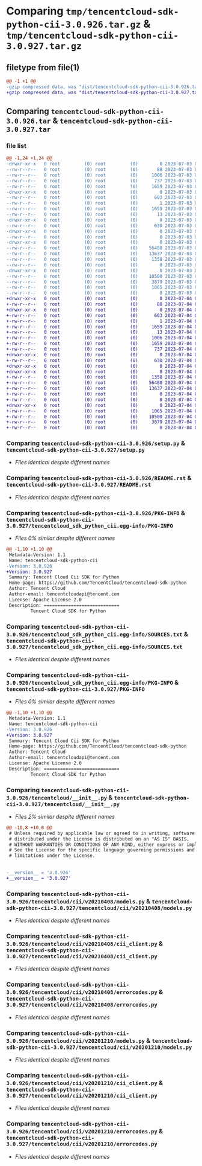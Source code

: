 # Comparing `tmp/tencentcloud-sdk-python-cii-3.0.926.tar.gz` & `tmp/tencentcloud-sdk-python-cii-3.0.927.tar.gz`

## filetype from file(1)

```diff
@@ -1 +1 @@
-gzip compressed data, was "dist/tencentcloud-sdk-python-cii-3.0.926.tar", last modified: Mon Jul  3 00:22:08 2023, max compression
+gzip compressed data, was "dist/tencentcloud-sdk-python-cii-3.0.927.tar", last modified: Tue Jul  4 00:17:44 2023, max compression
```

## Comparing `tencentcloud-sdk-python-cii-3.0.926.tar` & `tencentcloud-sdk-python-cii-3.0.927.tar`

### file list

```diff
@@ -1,24 +1,24 @@
-drwxr-xr-x   0 root         (0) root         (0)        0 2023-07-03 00:22:08.000000 tencentcloud-sdk-python-cii-3.0.926/
--rw-r--r--   0 root         (0) root         (0)       88 2023-07-03 00:22:08.000000 tencentcloud-sdk-python-cii-3.0.926/setup.cfg
--rw-r--r--   0 root         (0) root         (0)     1006 2023-07-03 00:22:08.000000 tencentcloud-sdk-python-cii-3.0.926/setup.py
--rw-r--r--   0 root         (0) root         (0)      737 2023-07-03 00:22:08.000000 tencentcloud-sdk-python-cii-3.0.926/README.rst
--rw-r--r--   0 root         (0) root         (0)     1659 2023-07-03 00:22:08.000000 tencentcloud-sdk-python-cii-3.0.926/PKG-INFO
-drwxr-xr-x   0 root         (0) root         (0)        0 2023-07-03 00:22:08.000000 tencentcloud-sdk-python-cii-3.0.926/tencentcloud_sdk_python_cii.egg-info/
--rw-r--r--   0 root         (0) root         (0)      603 2023-07-03 00:22:08.000000 tencentcloud-sdk-python-cii-3.0.926/tencentcloud_sdk_python_cii.egg-info/SOURCES.txt
--rw-r--r--   0 root         (0) root         (0)        1 2023-07-03 00:22:08.000000 tencentcloud-sdk-python-cii-3.0.926/tencentcloud_sdk_python_cii.egg-info/dependency_links.txt
--rw-r--r--   0 root         (0) root         (0)     1659 2023-07-03 00:22:08.000000 tencentcloud-sdk-python-cii-3.0.926/tencentcloud_sdk_python_cii.egg-info/PKG-INFO
--rw-r--r--   0 root         (0) root         (0)       13 2023-07-03 00:22:08.000000 tencentcloud-sdk-python-cii-3.0.926/tencentcloud_sdk_python_cii.egg-info/top_level.txt
-drwxr-xr-x   0 root         (0) root         (0)        0 2023-07-03 00:22:08.000000 tencentcloud-sdk-python-cii-3.0.926/tencentcloud/
--rw-r--r--   0 root         (0) root         (0)      630 2023-07-03 00:22:08.000000 tencentcloud-sdk-python-cii-3.0.926/tencentcloud/__init__.py
-drwxr-xr-x   0 root         (0) root         (0)        0 2023-07-03 00:22:08.000000 tencentcloud-sdk-python-cii-3.0.926/tencentcloud/cii/
--rw-r--r--   0 root         (0) root         (0)        0 2023-07-03 00:22:08.000000 tencentcloud-sdk-python-cii-3.0.926/tencentcloud/cii/__init__.py
-drwxr-xr-x   0 root         (0) root         (0)        0 2023-07-03 00:22:08.000000 tencentcloud-sdk-python-cii-3.0.926/tencentcloud/cii/v20210408/
--rw-r--r--   0 root         (0) root         (0)    56480 2023-07-03 00:22:08.000000 tencentcloud-sdk-python-cii-3.0.926/tencentcloud/cii/v20210408/models.py
--rw-r--r--   0 root         (0) root         (0)    13637 2023-07-03 00:22:08.000000 tencentcloud-sdk-python-cii-3.0.926/tencentcloud/cii/v20210408/cii_client.py
--rw-r--r--   0 root         (0) root         (0)     1358 2023-07-03 00:22:08.000000 tencentcloud-sdk-python-cii-3.0.926/tencentcloud/cii/v20210408/errorcodes.py
--rw-r--r--   0 root         (0) root         (0)        0 2023-07-03 00:22:08.000000 tencentcloud-sdk-python-cii-3.0.926/tencentcloud/cii/v20210408/__init__.py
-drwxr-xr-x   0 root         (0) root         (0)        0 2023-07-03 00:22:08.000000 tencentcloud-sdk-python-cii-3.0.926/tencentcloud/cii/v20201210/
--rw-r--r--   0 root         (0) root         (0)    10500 2023-07-03 00:22:08.000000 tencentcloud-sdk-python-cii-3.0.926/tencentcloud/cii/v20201210/models.py
--rw-r--r--   0 root         (0) root         (0)     3879 2023-07-03 00:22:08.000000 tencentcloud-sdk-python-cii-3.0.926/tencentcloud/cii/v20201210/cii_client.py
--rw-r--r--   0 root         (0) root         (0)     1065 2023-07-03 00:22:08.000000 tencentcloud-sdk-python-cii-3.0.926/tencentcloud/cii/v20201210/errorcodes.py
--rw-r--r--   0 root         (0) root         (0)        0 2023-07-03 00:22:08.000000 tencentcloud-sdk-python-cii-3.0.926/tencentcloud/cii/v20201210/__init__.py
+drwxr-xr-x   0 root         (0) root         (0)        0 2023-07-04 00:17:44.000000 tencentcloud-sdk-python-cii-3.0.927/
+-rw-r--r--   0 root         (0) root         (0)       88 2023-07-04 00:17:44.000000 tencentcloud-sdk-python-cii-3.0.927/setup.cfg
+drwxr-xr-x   0 root         (0) root         (0)        0 2023-07-04 00:17:44.000000 tencentcloud-sdk-python-cii-3.0.927/tencentcloud_sdk_python_cii.egg-info/
+-rw-r--r--   0 root         (0) root         (0)      603 2023-07-04 00:17:44.000000 tencentcloud-sdk-python-cii-3.0.927/tencentcloud_sdk_python_cii.egg-info/SOURCES.txt
+-rw-r--r--   0 root         (0) root         (0)        1 2023-07-04 00:17:44.000000 tencentcloud-sdk-python-cii-3.0.927/tencentcloud_sdk_python_cii.egg-info/dependency_links.txt
+-rw-r--r--   0 root         (0) root         (0)     1659 2023-07-04 00:17:44.000000 tencentcloud-sdk-python-cii-3.0.927/tencentcloud_sdk_python_cii.egg-info/PKG-INFO
+-rw-r--r--   0 root         (0) root         (0)       13 2023-07-04 00:17:44.000000 tencentcloud-sdk-python-cii-3.0.927/tencentcloud_sdk_python_cii.egg-info/top_level.txt
+-rw-r--r--   0 root         (0) root         (0)     1006 2023-07-04 00:17:44.000000 tencentcloud-sdk-python-cii-3.0.927/setup.py
+-rw-r--r--   0 root         (0) root         (0)     1659 2023-07-04 00:17:44.000000 tencentcloud-sdk-python-cii-3.0.927/PKG-INFO
+-rw-r--r--   0 root         (0) root         (0)      737 2023-07-04 00:17:44.000000 tencentcloud-sdk-python-cii-3.0.927/README.rst
+drwxr-xr-x   0 root         (0) root         (0)        0 2023-07-04 00:17:44.000000 tencentcloud-sdk-python-cii-3.0.927/tencentcloud/
+-rw-r--r--   0 root         (0) root         (0)      630 2023-07-04 00:17:44.000000 tencentcloud-sdk-python-cii-3.0.927/tencentcloud/__init__.py
+drwxr-xr-x   0 root         (0) root         (0)        0 2023-07-04 00:17:44.000000 tencentcloud-sdk-python-cii-3.0.927/tencentcloud/cii/
+drwxr-xr-x   0 root         (0) root         (0)        0 2023-07-04 00:17:44.000000 tencentcloud-sdk-python-cii-3.0.927/tencentcloud/cii/v20210408/
+-rw-r--r--   0 root         (0) root         (0)     1358 2023-07-04 00:17:44.000000 tencentcloud-sdk-python-cii-3.0.927/tencentcloud/cii/v20210408/errorcodes.py
+-rw-r--r--   0 root         (0) root         (0)    56480 2023-07-04 00:17:44.000000 tencentcloud-sdk-python-cii-3.0.927/tencentcloud/cii/v20210408/models.py
+-rw-r--r--   0 root         (0) root         (0)    13637 2023-07-04 00:17:44.000000 tencentcloud-sdk-python-cii-3.0.927/tencentcloud/cii/v20210408/cii_client.py
+-rw-r--r--   0 root         (0) root         (0)        0 2023-07-04 00:17:44.000000 tencentcloud-sdk-python-cii-3.0.927/tencentcloud/cii/v20210408/__init__.py
+-rw-r--r--   0 root         (0) root         (0)        0 2023-07-04 00:17:44.000000 tencentcloud-sdk-python-cii-3.0.927/tencentcloud/cii/__init__.py
+drwxr-xr-x   0 root         (0) root         (0)        0 2023-07-04 00:17:44.000000 tencentcloud-sdk-python-cii-3.0.927/tencentcloud/cii/v20201210/
+-rw-r--r--   0 root         (0) root         (0)     1065 2023-07-04 00:17:44.000000 tencentcloud-sdk-python-cii-3.0.927/tencentcloud/cii/v20201210/errorcodes.py
+-rw-r--r--   0 root         (0) root         (0)    10500 2023-07-04 00:17:44.000000 tencentcloud-sdk-python-cii-3.0.927/tencentcloud/cii/v20201210/models.py
+-rw-r--r--   0 root         (0) root         (0)     3879 2023-07-04 00:17:44.000000 tencentcloud-sdk-python-cii-3.0.927/tencentcloud/cii/v20201210/cii_client.py
+-rw-r--r--   0 root         (0) root         (0)        0 2023-07-04 00:17:44.000000 tencentcloud-sdk-python-cii-3.0.927/tencentcloud/cii/v20201210/__init__.py
```

### Comparing `tencentcloud-sdk-python-cii-3.0.926/setup.py` & `tencentcloud-sdk-python-cii-3.0.927/setup.py`

 * *Files identical despite different names*

### Comparing `tencentcloud-sdk-python-cii-3.0.926/README.rst` & `tencentcloud-sdk-python-cii-3.0.927/README.rst`

 * *Files identical despite different names*

### Comparing `tencentcloud-sdk-python-cii-3.0.926/PKG-INFO` & `tencentcloud-sdk-python-cii-3.0.927/tencentcloud_sdk_python_cii.egg-info/PKG-INFO`

 * *Files 0% similar despite different names*

```diff
@@ -1,10 +1,10 @@
 Metadata-Version: 1.1
 Name: tencentcloud-sdk-python-cii
-Version: 3.0.926
+Version: 3.0.927
 Summary: Tencent Cloud Cii SDK for Python
 Home-page: https://github.com/TencentCloud/tencentcloud-sdk-python
 Author: Tencent Cloud
 Author-email: tencentcloudapi@tencent.com
 License: Apache License 2.0
 Description: ============================
         Tencent Cloud SDK for Python
```

### Comparing `tencentcloud-sdk-python-cii-3.0.926/tencentcloud_sdk_python_cii.egg-info/SOURCES.txt` & `tencentcloud-sdk-python-cii-3.0.927/tencentcloud_sdk_python_cii.egg-info/SOURCES.txt`

 * *Files identical despite different names*

### Comparing `tencentcloud-sdk-python-cii-3.0.926/tencentcloud_sdk_python_cii.egg-info/PKG-INFO` & `tencentcloud-sdk-python-cii-3.0.927/PKG-INFO`

 * *Files 0% similar despite different names*

```diff
@@ -1,10 +1,10 @@
 Metadata-Version: 1.1
 Name: tencentcloud-sdk-python-cii
-Version: 3.0.926
+Version: 3.0.927
 Summary: Tencent Cloud Cii SDK for Python
 Home-page: https://github.com/TencentCloud/tencentcloud-sdk-python
 Author: Tencent Cloud
 Author-email: tencentcloudapi@tencent.com
 License: Apache License 2.0
 Description: ============================
         Tencent Cloud SDK for Python
```

### Comparing `tencentcloud-sdk-python-cii-3.0.926/tencentcloud/__init__.py` & `tencentcloud-sdk-python-cii-3.0.927/tencentcloud/__init__.py`

 * *Files 2% similar despite different names*

```diff
@@ -10,8 +10,8 @@
 # Unless required by applicable law or agreed to in writing, software
 # distributed under the License is distributed on an "AS IS" BASIS,
 # WITHOUT WARRANTIES OR CONDITIONS OF ANY KIND, either express or implied.
 # See the License for the specific language governing permissions and
 # limitations under the License.
 
 
-__version__ = '3.0.926'
+__version__ = '3.0.927'
```

### Comparing `tencentcloud-sdk-python-cii-3.0.926/tencentcloud/cii/v20210408/models.py` & `tencentcloud-sdk-python-cii-3.0.927/tencentcloud/cii/v20210408/models.py`

 * *Files identical despite different names*

### Comparing `tencentcloud-sdk-python-cii-3.0.926/tencentcloud/cii/v20210408/cii_client.py` & `tencentcloud-sdk-python-cii-3.0.927/tencentcloud/cii/v20210408/cii_client.py`

 * *Files identical despite different names*

### Comparing `tencentcloud-sdk-python-cii-3.0.926/tencentcloud/cii/v20210408/errorcodes.py` & `tencentcloud-sdk-python-cii-3.0.927/tencentcloud/cii/v20210408/errorcodes.py`

 * *Files identical despite different names*

### Comparing `tencentcloud-sdk-python-cii-3.0.926/tencentcloud/cii/v20201210/models.py` & `tencentcloud-sdk-python-cii-3.0.927/tencentcloud/cii/v20201210/models.py`

 * *Files identical despite different names*

### Comparing `tencentcloud-sdk-python-cii-3.0.926/tencentcloud/cii/v20201210/cii_client.py` & `tencentcloud-sdk-python-cii-3.0.927/tencentcloud/cii/v20201210/cii_client.py`

 * *Files identical despite different names*

### Comparing `tencentcloud-sdk-python-cii-3.0.926/tencentcloud/cii/v20201210/errorcodes.py` & `tencentcloud-sdk-python-cii-3.0.927/tencentcloud/cii/v20201210/errorcodes.py`

 * *Files identical despite different names*

